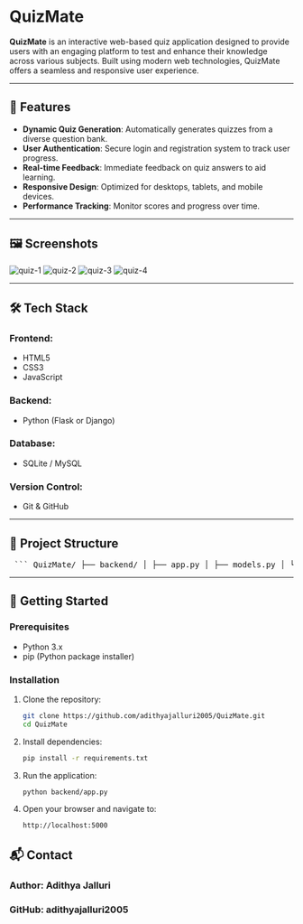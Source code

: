 # QuizMate

**QuizMate** is an interactive web-based quiz application designed to provide users with an engaging platform to test and enhance their knowledge across various subjects. Built using modern web technologies, QuizMate offers a seamless and responsive user experience.

---

## 🚀 Features

- **Dynamic Quiz Generation**: Automatically generates quizzes from a diverse question bank.
- **User Authentication**: Secure login and registration system to track user progress.
- **Real-time Feedback**: Immediate feedback on quiz answers to aid learning.
- **Responsive Design**: Optimized for desktops, tablets, and mobile devices.
- **Performance Tracking**: Monitor scores and progress over time.

---

## 🖼️ Screenshots

![quiz-1](https://github.com/user-attachments/assets/bede7357-c57a-46f0-a2ba-83889761fa30)
![quiz-2](https://github.com/user-attachments/assets/4caabfdb-5bb5-4a91-ba3c-9d99fff1ee3c)
![quiz-3](https://github.com/user-attachments/assets/f0fd461c-a374-4b76-aefc-2f294f9045e1)
![quiz-4](https://github.com/user-attachments/assets/d93480b3-a014-4166-8b53-11c63840baa5)

---



## 🛠️ Tech Stack

### Frontend:
- HTML5  
- CSS3  
- JavaScript  

### Backend:
- Python (Flask or Django)

### Database:
- SQLite / MySQL

### Version Control:
- Git & GitHub

---


## 📁 Project Structure
<pre> ``` QuizMate/ ├── backend/ │ ├── app.py │ ├── models.py │ └── ... ├── static/ │ ├── css/ │ ├── js/ │ └── images/ ├── templates/ │ ├── index.html │ ├── quiz.html │ └── ... ├── README.md └── requirements.txt ``` </pre>

---

## 🚀 Getting Started

### Prerequisites

- Python 3.x  
- pip (Python package installer)

### Installation

1. Clone the repository:
   ```bash
   git clone https://github.com/adithyajalluri2005/QuizMate.git
   cd QuizMate
2. Install dependencies:
    ```bash
    pip install -r requirements.txt
3. Run the application:
   ```bash
   python backend/app.py

4. Open your browser and navigate to:
   ```bash
   http://localhost:5000

## 📬 Contact
### Author: Adithya Jalluri

### GitHub: adithyajalluri2005








